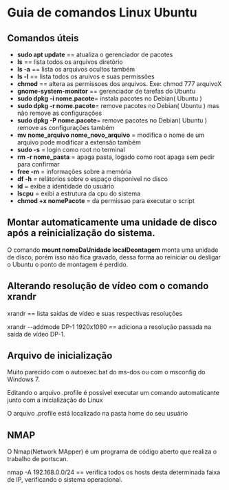<h1>Guia de comandos Linux Ubuntu</h1>

<Scripts com Linux>


<h2>Comandos úteis </h2>
<ul>
  <li><strong>sudo apt update</strong> == atualiza o gerenciador de pacotes</li>
  <li><strong>ls</strong> == lista todos os arquivos diretório</li>
  <li><strong>ls -a</strong> == lista os arquivos ocultos também</li>
  <li><strong>ls -l</strong> == lista todos os aruivos e suas permissões</li>
  <li><strong>chmod</strong> == altera as permissoes dos arquivos. Exe: chmod 777 arquivoX</li>
  <li><strong>gnome-system-monitor</strong> == gerenciador de tarefas do Ubuntu</li>
  <li><strong>sudo dpkg -i nome.pacote</strong>= instala pacotes no Debian( Ubuntu )</li>
  <li><strong>sudo dpkg -r nome.pacote</strong>= remove pacotes no Debian( Ubuntu ) mas não remove as configurações </li>
 <li><strong>sudo dpkg -P nome.pacote</strong>= remove pacotes no Debian( Ubuntu ) remove as configurações também</li>
 <li><strong>mv nome_arquivo nome_novo_arquivo</strong> = modifica o nome de um arquivo pode modificar a extensão também</li>
 <li><strong>sudo -s</strong> = login como root no terminal</li>
  <li><strong>rm -r nome_pasta</strong> = apaga pasta, logado como root apaga sem pedir para confirmar</li>
  <li><strong>free -m</strong> = informações sobre a memória </li>
  <li><strong>df -h</strong> = relátorios sobre o espaço disponivel no disco</li>	
  <li><strong>id</strong> = exibe a identidade do usuário </li>
  <li><strong>lscpu</strong> = exibi a estrutura da cpu do sistema</li>
  <li><strong>chmod +x nomePacote</strong> = da permissao para executar o script</li>	
</ul>

<h2>Montar automaticamente uma unidade de disco após a reinicialização do sistema.</h2>
<p>O comando <strong>mount nomeDaUnidade localDeontagem</strong> monta uma unidade de disco, porém isso não fica gravado, dessa forma ao reiniciar ou desligar o Ubuntu o ponto de montagem é perdido.</p>


<h2>Alterando resolução de vídeo com o comando xrandr</h2>
<p>xrandr == lista saidas de vídeo e suas respectivas resoluções </p>
<p>xrandr --addmode DP-1 1920x1080 == adiciona a 
resolução passada na saída de vídeo DP-1.  </p>

<h2>Arquivo de inicialização</h2>
<p>Muito parecido com o autoexec.bat do ms-dos ou com o msconfig do 
Windows 7.</p>
<p>Editando o arquivo .profile é possível executar um comando
automaticante junto com  a inicialização do Linux</p>
<p>O arquivo .profile está localizado na pasta home do seu usuário</p>

<h2>NMAP</h2>
<p>O Nmap(Network MApper) é um programa de código aberto que realiza o 
trabalho de portscan.</p>
<p>nmap -A  192.168.0.0/24 == verifica todos os hosts desta determinada 
faixa de IP, verificando o sistema operacional. </p>






















